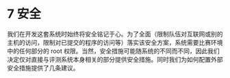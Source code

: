 # 7 安全

我们在开发这套系统时始终将安全铭记于心。为了全面（限制队伍对互联网或别的主机的访问，限制对已提交的程序的访问等）落实该安全方案，系统需要比赛环境中的任何部分的 root 权限。当然，安全措施可能随系统的不同而不同，因此我们决定仅对直接与评测系统本身相关的部分提供安全措施。同时我们为如何配置外部安全措施提供了几条建议。